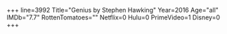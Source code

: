 +++
line=3992
Title="Genius by Stephen Hawking"
Year=2016
Age="all"
IMDb="7.7"
RottenTomatoes=""
Netflix=0
Hulu=0
PrimeVideo=1
Disney=0
+++


